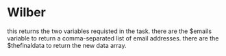 # Wilber
this  returns the two variables requisted in the task.
there are the $emails variable to return  a comma-separated list of email addresses.
there are  the $thefinaldata to return the new data array.
